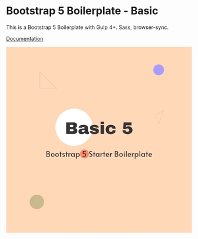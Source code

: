 
# Bootstrap 5 Boilerplate - Basic

This is a Bootstrap 5 Boilerplate with Gulp 4+. Sass, browser-sync.

[Documentation](https://bootstrapstarter.com/bootstrap-templates/template-basic5-bootstrap5-html/)

![bootstrapstarter](src/img/screenshot.png)

